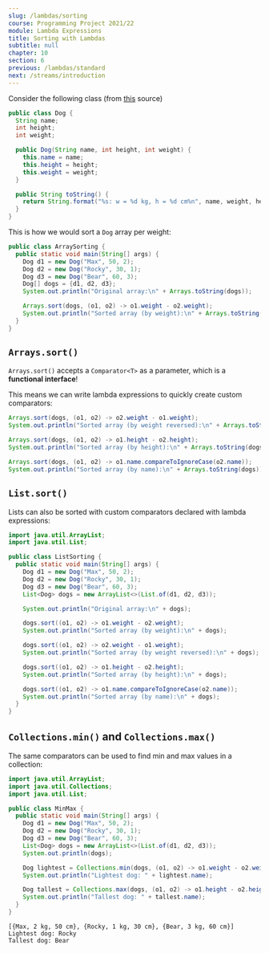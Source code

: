 ```yaml
---
slug: /lambdas/sorting
course: Programming Project 2021/22
module: Lambda Expressions
title: Sorting with Lambdas
subtitle: null
chapter: 10
section: 6
previous: /lambdas/standard
next: /streams/introduction
---
```


Consider the following class (from [this](https://www.programcreek.com/2014/01/why-lambda-java-8/) source)

```java
public class Dog {
  String name;
  int height;
  int weight;

  public Dog(String name, int height, int weight) {
    this.name = name;
    this.height = height;
    this.weight = weight;
  }

  public String toString() {
    return String.format("%s: w = %d kg, h = %d cm%n", name, weight, height);
  }
}
```

This is how we would sort a `Dog` array per weight:

```java
public class ArraySorting {
  public static void main(String[] args) {
    Dog d1 = new Dog("Max", 50, 2);
    Dog d2 = new Dog("Rocky", 30, 1);
    Dog d3 = new Dog("Bear", 60, 3);
    Dog[] dogs = {d1, d2, d3};
    System.out.println("Original array:\n" + Arrays.toString(dogs));

    Arrays.sort(dogs, (o1, o2) -> o1.weight - o2.weight);
    System.out.println("Sorted array (by weight):\n" + Arrays.toString(dogs));
  }
}
```

## `Arrays.sort()`

`Arrays.sort()` accepts a `Comparator<T>` as a parameter, which is a **functional interface**!

This means we can write lambda expressions to quickly create custom comparators:

```java
Arrays.sort(dogs, (o1, o2) -> o2.weight - o1.weight);
System.out.println("Sorted array (by weight reversed):\n" + Arrays.toString(dogs));

Arrays.sort(dogs, (o1, o2) -> o1.height - o2.height);
System.out.println("Sorted array (by height):\n" + Arrays.toString(dogs));

Arrays.sort(dogs, (o1, o2) -> o1.name.compareToIgnoreCase(o2.name));
System.out.println("Sorted array (by name):\n" + Arrays.toString(dogs));
```

## `List.sort()`

Lists can also be sorted with custom comparators declared with lambda expressions:

```java
import java.util.ArrayList;
import java.util.List;

public class ListSorting {
  public static void main(String[] args) {
    Dog d1 = new Dog("Max", 50, 2);
    Dog d2 = new Dog("Rocky", 30, 1);
    Dog d3 = new Dog("Bear", 60, 3);
    List<Dog> dogs = new ArrayList<>(List.of(d1, d2, d3));

    System.out.println("Original array:\n" + dogs);

    dogs.sort((o1, o2) -> o1.weight - o2.weight);
    System.out.println("Sorted array (by weight):\n" + dogs);

    dogs.sort((o1, o2) -> o2.weight - o1.weight);
    System.out.println("Sorted array (by weight reversed):\n" + dogs);

    dogs.sort((o1, o2) -> o1.height - o2.height);
    System.out.println("Sorted array (by height):\n" + dogs);

    dogs.sort((o1, o2) -> o1.name.compareToIgnoreCase(o2.name));
    System.out.println("Sorted array (by name):\n" + dogs);
  }
}
```

## `Collections.min()` and `Collections.max()`

The same comparators can be used to find min and max values in a collection:

```java
import java.util.ArrayList;
import java.util.Collections;
import java.util.List;

public class MinMax {
  public static void main(String[] args) {
    Dog d1 = new Dog("Max", 50, 2);
    Dog d2 = new Dog("Rocky", 30, 1);
    Dog d3 = new Dog("Bear", 60, 3);
    List<Dog> dogs = new ArrayList<>(List.of(d1, d2, d3));
    System.out.println(dogs);

    Dog lightest = Collections.min(dogs, (o1, o2) -> o1.weight - o2.weight);
    System.out.println("Lightest dog: " + lightest.name);

    Dog tallest = Collections.max(dogs, (o1, o2) -> o1.height - o2.height);
    System.out.println("Tallest dog: " + tallest.name);
  }
}
```

```output
[{Max, 2 kg, 50 cm}, {Rocky, 1 kg, 30 cm}, {Bear, 3 kg, 60 cm}]
Lightest dog: Rocky
Tallest dog: Bear
```